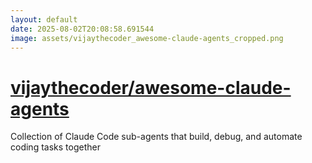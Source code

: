 ```yaml
---
layout: default
date: 2025-08-02T20:08:58.691544
image: assets/vijaythecoder_awesome-claude-agents_cropped.png
---
```


# [vijaythecoder/awesome-claude-agents](https://github.com/vijaythecoder/awesome-claude-agents)

Collection of Claude Code sub-agents that build, debug, and automate coding tasks together
